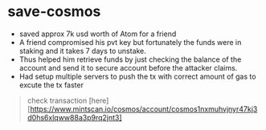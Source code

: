 # save-cosmos
- saved approx 7k usd worth of Atom for a friend
- A friend compromised his pvt key but fortunately the funds were in staking and it takes 7 days to unstake.
- Thus helped him retrieve funds by just checking the balance of the account and send it to secure account before the attacker claims.
- Had setup multiple servers to push the tx with correct amount of gas to excute the tx faster

> check transaction [here][https://www.mintscan.io/cosmos/account/cosmos1nxmuhvjnyr47kj3d0hs6xlqww88a3p9rq2jnt3]
